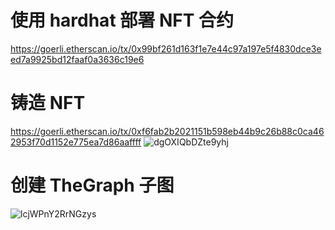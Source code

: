 # 使用 hardhat 部署 NFT 合约

https://goerli.etherscan.io/tx/0x99bf261d163f1e7e44c97a197e5f4830dce3eed7a9925bd12faaf0a3636c19e6

# 铸造 NFT

https://goerli.etherscan.io/tx/0xf6fab2b2021151b598eb44b9c26b88c0ca462953f70d1152e775ea7d86aaffff
![dgOXIQbDZte9yhj](https://s2.loli.net/2022/03/12/dgOXIQbDZte9yhj.png)

# 创建 TheGraph 子图

![lcjWPnY2RrNGzys](https://s2.loli.net/2022/03/12/lcjWPnY2RrNGzys.png)
